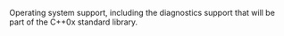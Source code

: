 Operating system support, including the diagnostics support that will be part of the C++0x standard library.

